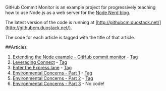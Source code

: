 GitHub Commit Monitor is an example project for progressively teaching how to use Node.js as a web server for the [Node Nerd blog](http://nodenerd.net/).

The latest version of the code is running at [http://githubcm.duostack.net/](http://githubcm.duostack.net/).

The code for each article is tagged with the title of that article.

##Articles
1. [Extending the Node example - GitHub commit monitor](http://nodenerd.net/post/2084687464/extending-the-node-example-github-commit-monitor) - [Tag](https://github.com/kevingorski/github-commitmonitor/tree/Extending_the_Node_example)
2. [Leveraging Connect](http://nodenerd.net/post/2178460914/leveraging-connect) - [Tag](https://github.com/kevingorski/github-commitmonitor/tree/Leveraging_Connect)
3. [Enter the Express lane](http://nodenerd.net/post/2393511732/enter-the-express-lane) - [Tag](https://github.com/kevingorski/github-commitmonitor/tree/Enter_the_Express_lane)
4. [Environmental Concerns - Part 1](http://nodenerd.net/post/2520686085/environmental-concerns-part-1) - [Tag](https://github.com/kevingorski/github-commitmonitor/tree/Environmental_Concerns_-_Part_1)
5. [Environmental Concerns - Part 2](http://nodenerd.net/post/2633372931/environmental-concerns-part-2) - [Tag](https://github.com/kevingorski/github-commitmonitor/tree/Environmental_Concerns_-_Part_2)
6. [Environmental Concerns - Part 3](http://nodenerd.net/post/3094182598/environmental-concerns-part-3) - No code!